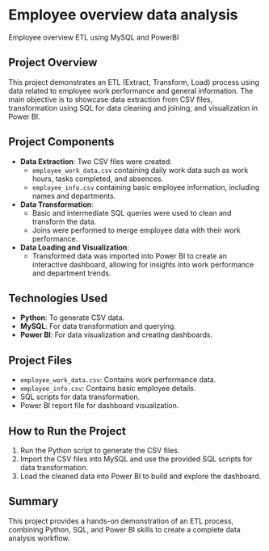 # Employee overview data analysis
Employee overview ETL using MySQL and PowerBI

## Project Overview
This project demonstrates an ETL (Extract, Transform, Load) process using data related to employee work performance and general information. The main objective is to showcase data extraction from CSV files, transformation using SQL for data cleaning and joining, and visualization in Power BI.

## Project Components
- **Data Extraction**: Two CSV files were created:
  - `employee_work_data.csv` containing daily work data such as work hours, tasks completed, and absences.
  - `employee_info.csv` containing basic employee information, including names and departments.
- **Data Transformation**:
  - Basic and intermediate SQL queries were used to clean and transform the data.
  - Joins were performed to merge employee data with their work performance.
- **Data Loading and Visualization**:
  - Transformed data was imported into Power BI to create an interactive dashboard, allowing for insights into work performance and department trends.

## Technologies Used
- **Python**: To generate CSV data.
- **MySQL**: For data transformation and querying.
- **Power BI**: For data visualization and creating dashboards.

## Project Files
- `employee_work_data.csv`: Contains work performance data.
- `employee_info.csv`: Contains basic employee details.
- SQL scripts for data transformation.
- Power BI report file for dashboard visualization.

## How to Run the Project
1. Run the Python script to generate the CSV files.
2. Import the CSV files into MySQL and use the provided SQL scripts for data transformation.
3. Load the cleaned data into Power BI to build and explore the dashboard.

## Summary
This project provides a hands-on demonstration of an ETL process, combining Python, SQL, and Power BI skills to create a complete data analysis workflow.

